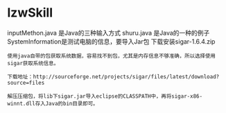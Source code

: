 # lzwSkill

inputMethon.java 是Java的三种输入方式
shuru.java 是Java的一种的例子
SystemInformation是测试电脑的信息，要导入Jar包
下载安装sigar-1.6.4.zip

    使用java自带的包获取系统数据，容易找不到包，尤其是内存信息不够准确，所以选择使用sigar获取系统信息。   

    下载地址：http://sourceforge.net/projects/sigar/files/latest/download?source=files

    解压压缩包，将lib下sigar.jar导入eclipse的CLASSPATH中，再将sigar-x86-winnt.dll存入Java的bin目录即可。

